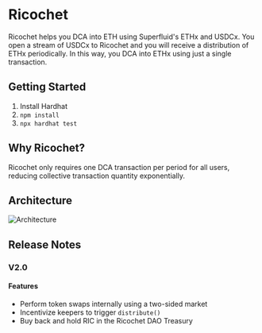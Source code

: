 # Ricochet
Ricochet helps you DCA into ETH using Superfluid's ETHx and USDCx. You open a stream of USDCx to Ricochet and you will receive a distribution of ETHx periodically. In this way, you DCA into ETHx using just a single transaction.  

## Getting Started
1. Install Hardhat
2. `npm install`
3. `npx hardhat test`

## Why Ricochet?
Ricochet only requires one DCA transaction per period for all users, reducing collective transaction quantity exponentially.

## Architecture
![Architecture](./00-Meta/arch.png)

## Release Notes

### V2.0
#### Features
* Perform token swaps internally using a two-sided market
* Incentivize keepers to trigger `distribute()`
* Buy back and hold RIC in the Ricochet DAO Treasury
